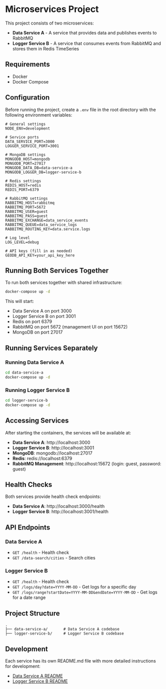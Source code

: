 # Microservices Project

This project consists of two microservices:
- **Data Service A** - A service that provides data and publishes events to RabbitMQ
- **Logger Service B** - A service that consumes events from RabbitMQ and stores them in Redis TimeSeries

## Requirements

- Docker
- Docker Compose

## Configuration

Before running the project, create a `.env` file in the root directory with the following environment variables:

```
# General settings
NODE_ENV=development

# Service ports
DATA_SERVICE_PORT=3000
LOGGER_SERVICE_PORT=3001

# MongoDB settings
MONGODB_HOST=mongodb
MONGODB_PORT=27017
MONGODB_DATA_DB=data-service-a
MONGODB_LOGGER_DB=logger-service-b

# Redis settings
REDIS_HOST=redis
REDIS_PORT=6379

# RabbitMQ settings
RABBITMQ_HOST=rabbitmq
RABBITMQ_PORT=5672
RABBITMQ_USER=guest
RABBITMQ_PASS=guest
RABBITMQ_EXCHANGE=data_service_events
RABBITMQ_QUEUE=data_service_logs
RABBITMQ_ROUTING_KEY=data.service.logs

# Log level
LOG_LEVEL=debug

# API keys (fill in as needed)
GEODB_API_KEY=your_api_key_here
```

## Running Both Services Together

To run both services together with shared infrastructure:

```bash
docker-compose up -d
```

This will start:
- Data Service A on port 3000
- Logger Service B on port 3001
- Redis on port 6379
- RabbitMQ on port 5672 (management UI on port 15672)
- MongoDB on port 27017

## Running Services Separately

### Running Data Service A

```bash
cd data-service-a
docker-compose up -d
```

### Running Logger Service B

```bash
cd logger-service-b
docker-compose up -d
```

## Accessing Services

After starting the containers, the services will be available at:

- **Data Service A**: http://localhost:3000
- **Logger Service B**: http://localhost:3001
- **MongoDB**: mongodb://localhost:27017
- **Redis**: redis://localhost:6379
- **RabbitMQ Management**: http://localhost:15672 (login: guest, password: guest)

## Health Checks

Both services provide health check endpoints:

- **Data Service A**: http://localhost:3000/health
- **Logger Service B**: http://localhost:3001/health

## API Endpoints

### Data Service A

- `GET /health` - Health check
- `GET /data-search/cities` - Search cities

### Logger Service B

- `GET /health` - Health check
- `GET /logs/day?date=YYYY-MM-DD` - Get logs for a specific day
- `GET /logs/range?startDate=YYYY-MM-DD&endDate=YYYY-MM-DD` - Get logs for a date range

## Project Structure

```
.
├── data-service-a/       # Data Service A codebase
├── logger-service-b/     # Logger Service B codebase
```

## Development

Each service has its own README.md file with more detailed instructions for development:

- [Data Service A README](./data-service-a/README.md)
- [Logger Service B README](./logger-service-b/README.md)


